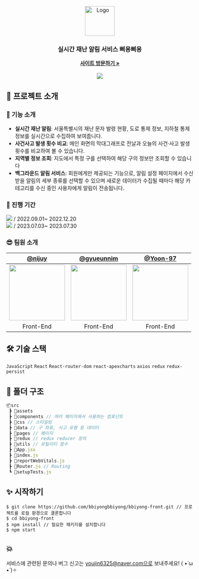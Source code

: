
<div align="center">
  <a href="https://bbiyong-bbiyong.web.app/">
    <img src="https://github.com/bbiyongbbiyong/bbiyong-front/assets/87255462/df89a642-5adf-407e-98b0-5d84cc83c76d" alt="Logo" width="80" height="80">
  </a>

   <p align="center">
    <h3>실시간 재난 알림 서비스 삐용삐용</h3>
    <a href="https://bbiyong-bbiyong.web.app/"><strong>사이트 방문하기 »</strong></a>
    <br />
    <br />
    <img src="https://img.shields.io/badge/version-2.0.0-green.svg">
  </p>
</div>

## 👀 프로젝트 소개
### 🌱 기능 소개
* **실시간 재난 알림**: 서울특별시의 재난 문자 발령 현황, 도로 통제 정보, 지하철 통제 정보를 실시간으로 수집하여 보여줍니다.
* **사건사고 발생 횟수 비교**: 메인 화면의 막대그래프로 전날과 오늘의 사건·사고 발생 횟수를 비교하여 볼 수 있습니다.
* **지역별 정보 조회**: 지도에서 특정 구를 선택하여 해당 구의 정보만 조회할 수 있습니다
* **백그라운드 알림 서비스**: 회원에게만 제공되는 기능으로, 알림 설정 페이지에서 수신받을 알림의 세부 종류를 선택할 수 있으며 새로운 데이터가 수집될 때마다 해당 카테고리를 수신 중인 사용자에게 알림이 전송됩니다.

### 📅 진행 기간

<img src="https://img.shields.io/badge/version-1.0.0-green.svg"> / 2022.09.01~ 2022.12.20<br/>
<img src="https://img.shields.io/badge/version-2.0.0-green.svg"> / 2023.07.03~ 2023.07.30

### 😎 팀원 소개 
| [@nijuy](https://github.com/nijuy) | [@gyueunnim](https://github.com/gyueunnim) | [@Yoon-97](https://github.com/Yoon-97) |
| :---: | :---: |:---: |
| <img src="https://avatars.githubusercontent.com/u/87255462?v=4" width="150"/> | <img src="https://avatars.githubusercontent.com/u/85922192?v=4" width="150"/> | <img src="https://avatars.githubusercontent.com/u/93638922?v=4" width="150"/> 
| Front-End | Front-End| Front-End |

## 🛠 기술 스택
`JavaScript` `React` `React-router-dom` `react-apexcharts` `axios` `redux` `redux-persist`

## 📁 폴더 구조 
```javascript
📦src
 ┣ 📂assets
 ┣ 📂components // 여러 페이지에서 사용하는 컴포넌트
 ┣ 📂css // 스타일링
 ┣ 📂data // 구 좌표, 사고 유형 등 데이터
 ┣ 📂pages // 페이지
 ┣ 📂redux // redux reducer 정의
 ┣ 📂utils // 유틸리티 함수
 ┣ 📜App.jsx
 ┣ 📜index.js
 ┣ 📜reportWebVitals.js
 ┣ 📜Router.js // Routing
 ┗ 📜setupTests.js
```
## ✨ 시작하기
```
$ git clone https://github.com/bbiyongbbiyong/bbiyong-front.git // 프로젝트를 로컬 환경으로 클론합니다
$ cd bbiyong-front
$ npm install // 필요한 패키지를 설치합니다
$ npm start
```

## 💥
서비스에 관련된 문의나 버그 신고는 youjin6325@naver.com으로 보내주세요! ( •̀ ω •́ )✧
